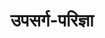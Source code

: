 ---
title: उपसर्ग-परिज्ञा

type: chapter

order:
  aagam: 
    position: 2
    depth: 1
  book: 
    position: 1
    depth: 2
  chapter: 
    position: 3
    depth: 3

parent:
  type: book

children:
  type: lesson
  count: 4

---
